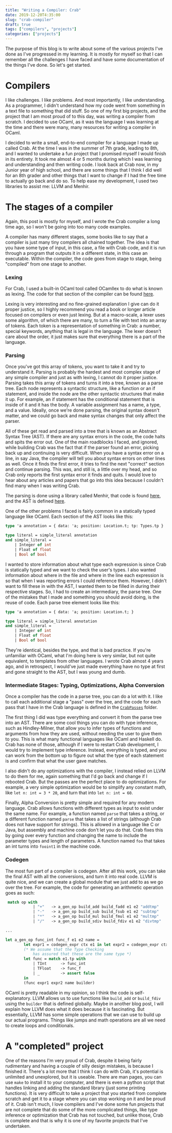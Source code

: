 ```yaml
---
title: "Writing a Compiler: Crab"
date: 2019-12-20T4:35:00
slug: "crab-compiler"
draft: true 
tags: ["compilers", "projects"]
categories: ["projects"]
---
```


The purpose of this blog is to write about some of the various projects I've done as I've progressed in my learning. It is mostly for myself so that I can remember all the challenges I have faced and have some documentation of the things I've done. So let's get started. 

# Compilers
I like challenges. I like problems. And most importantly, I like understanding. As a programmer, I didn't understand how my code went from something in a text file to something that did stuff. So one of my first big projects, and the project that I am most proud of to this day, was writing a compiler from scratch. I decided to use OCaml, as it was the language I was learning at the time and there were many, many resources for writing a compiler in OCaml. 

I decided to write a small, end-to-end compiler for a language I made up called Crab. At the time I was in the summer of 7th grade, leading to 8th, and I wanted to undertake a fun project that I promised myself I would finish in its entirety. It took me almost 4 or 5 months during which I was learning and understanding and then writing code. I look back at Crab now, in my Junior year of high school, and there are some things that I think I did well for an 8th grader and other things that I want to change if I had the free time to actually go back and do so. To help ease my development, I used two libraries to assist me: LLVM and Menhir. 

# The stages of a compiler
Again, this post is mostly for myself, and I wrote the Crab compiler a long time ago, so I won't be going into too many code examples.

A compiler has many different stages, some books like to say that a compiler is just many tiny compilers all chained together. The idea is that you have some type of input, in this case, a file with Crab code, and it is run through a program that outputs it in a different state, in this case an executable. Within the compiler, the code goes from stage to stage, being "compiled" from one stage to another. 

### Lexing
For Crab, I used a built-in OCaml tool called OCamllex to do what is known as lexing. The code for that section of the compiler can be found [here](https://github.com/Heasummn/Crab-ML/blob/master/src/CrabParsing/lexer.mll).

Lexing is very interesting and no fine-grained explanation I give can do it proper justice, so I highly recommend you read a book or longer article focused on compilers or even just lexing. But at a macro-scale, a lexer uses some algorithm, of which there are many, to turn a file with text into an array of tokens. Each token is a representation of something in Crab: a number, special keywords, anything that is legal in the language. The lexer doesn't care about the order, it just makes sure that everything there is a part of the language. 

### Parsing
Once you've got this array of tokens, you want to take it and try to understand it. Parsing is probably the hardest and most complex stage of any simple compiler and just as with lexing, I cannot do it proper justice. Parsing takes this array of tokens and turns it into a tree, known as a parse tree. Each node represents a syntactic structure, like a function or an if statement, and inside the node are the other syntactic structures that make it up. For example, an if statement has the conditional statement that is inside of it and it has the body. A variable assignment has a name, a type, and a value. Ideally, once we're done parsing, the original syntax doesn't matter, and we could go back and make syntax changes that only affect the parser. 

All of these get read and parsed into a tree that is known as an Abstract Syntax Tree (AST). If there are any syntax errors in the code, the code halts and spits the error out. One of the main roadblocks I faced, and ignored, while building Crab was the fact that if the parser found an error, picking back up and continuing is very difficult. When you have a syntax error on a line, in say Java, the compiler will tell you about syntax errors on other lines as well. Once it finds the first error, it tries to find the next "correct" section and continue parsing. This was, and still is, a little over my head, and so Crab only reports the first syntax error it finds and quits. I would love to hear about any articles and papers that go into this idea because I couldn't find many when I was writing Crab. 

The parsing is done using a library called Menhir, that code is found [here](https://github.com/Heasummn/Crab-ML/blob/master/src/CrabParsing/parser.mly), and the AST is defined [here](https://github.com/Heasummn/Crab-ML/blob/master/src/CrabAst/crabAst.ml). 

One of the other problems I faced is fairly common in a statically typed language like OCaml. Each section of the AST looks like this:

```ocaml
type 'a annotation = { data: 'a; position: Location.t; tp: Types.tp }

type literal = simple_literal annotation
and simple_literal = 
    | Integer of int
    | Float of float
    | Bool of bool
```

I wanted to store information about what type each expression is since Crab is statically typed and we want to check the user's types. I also wanted information about where in the file and where in the line each expression is so that when I was reporting errors I could reference them. However, I didn't want to fill these in with the AST, I wanted them to be filled in during their respective stages. So, I had to create an intermediary, the parse tree. One of the mistakes that I made and something you should avoid doing, is the reuse of code. Each parse tree element looks like this:
```ocaml
type 'a annotation = { data: 'a; position: Location.t; }

type literal = simple_literal annotation
and simple_literal = 
    | Integer of int
    | Float of float
    | Bool of bool
```
They're identical, besides the type, and that is bad practice. If you're unfamiliar with OCaml, what I'm doing here is very similar, but not quite equivalent, to templates from other languages. I wrote Crab almost 4 years ago, and in retrospect, I would've just made everything have no type at first and gone straight to the AST, but I was young and dumb. 

### Intermediate Stages: Typing, Optimizations, Alpha Conversion
Once a compiler has the code in a parse tree, you can do a lot with it. I like to call each additional stage a "pass" over the tree, and the code for each pass that I have in the Crab language is defined in the [`CrabPasses`](https://github.com/Heasummn/Crab-ML/tree/master/src/CrabPasses) folder. 

The first thing I did was type everything and convert it from the parse tree into an AST. There are some cool things you can do with type inference, such as Hindley-Milner, that allow you to infer types of functions and arguments from how they are used, without needing the user to give them to you. This is what many functional languages like OCaml and Haskell do. Crab has none of those, although if I were to restart Crab development, I would try to implement type inference. Instead, everything is typed, and you can work from the bottom up to figure out what the type of each statement is and confirm that what the user gave matches.

I also didn't do any optimizations with the compiler, I instead relied on LLVM to do them for me, again something that I'd go back and change if I rebooted Crab. But the passes are the perfect place to do optimizations. For example, a very simple optimization would be to simplify any constant math, like `let n: int = 3 * 20`, and turn that into `let n: int = 60`. 

Finally, Alpha Conversion is pretty simple and required for any modern language. Crab allows functions with different types as input to exist under the same name. For example, a function named `parse` that takes a string, or a different function named `parse` that takes a list of strings (although Crab does not have support for strings). This is allowed in a language like C or Java, but assembly and machine code don't let you do that. Crab fixes this by going over every function and changing the name to include the parameter types and length of parameters. A function named `foo` that takes an int turns into `fooint1` in the machine code. 

### Codegen
The most fun part of a compiler is codegen. After all this work, you can take the final AST with all the conversions, and turn it into real code. LLVM is quite nice, and we can create a global module that we just add to as we go over the tree. For example, the code for generating an arithmetic operation goes as such:

```ocaml
 match op with 
            | "+"   -> a_gen_op build_add build_fadd e1 e2 "addtmp"
            | "-"   -> a_gen_op build_sub build_fsub e1 e2 "subtmp"
            | "*"   -> a_gen_op build_mul build_fmul e1 e2 "multmp"
            | "/"   -> a_gen_op build_sdiv build_fdiv e1 e2 "divtmp"

...

let a_gen_op func_int func_f e1 e2 name =
        let expr1 = codegen_expr ctx e1 in let expr2 = codegen_expr ctx e2 in
        (* We assume that the Type Checking 
            has assured that these are the same type *)
        let func = match e1.tp with
            | TInt      -> func_int
            | TFloat    -> func_f
            | _         -> assert false
        in 
        (func expr1 expr2 name builder) 
```

OCaml is pretty readable in my opinion, so I think the code is self-explanatory. LLVM allows us to use functions like `build_add` or `build_fdiv` using the `builder` that is defined globally. Maybe in another blog post, I will explain how LLVM does what it does because it is fascinating. But essentially, LLVM has some simple operations that we can use to build up our actual programs. Things like jumps and math operations are all we need to create loops and conditionals. 

# A "completed" project
One of the reasons I'm very proud of Crab, despite it being fairly rudimentary and having a couple of silly design mistakes, is because I finished it. There's a lot more that I think I can do with Crab, it's potential is unlimited and unexplored, but it is useable. There are man pages, you can use `make` to install it to your computer, and there is even a python script that handles linking and adding the standard library (just some printing functions). It is very difficult to take a project that you started from complete scratch and get it to a stage where you can stop working on it and be proud of it. Crab isn't much, I love compilers and I've done some fun projects that are not complete that do some of the more complicated things, like type inference or optimization that Crab has not touched, but unlike those, Crab is complete and that is why it is one of my favorite projects that I've undertaken. 